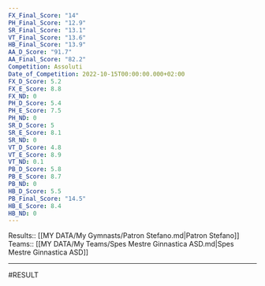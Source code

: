 ```yaml
---
FX_Final_Score: "14"
PH_Final_Score: "12.9"
SR_Final_Score: "13.1"
VT_Final_Score: "13.6"
HB_Final_Score: "13.9"
AA_D_Score: "91.7"
AA_Final_Score: "82.2"
Competition: Assoluti
Date_of_Competition: 2022-10-15T00:00:00.000+02:00
FX_D_Score: 5.2
FX_E_Score: 8.8
FX_ND: 0
PH_D_Score: 5.4
PH_E_Score: 7.5
PH_ND: 0
SR_D_Score: 5
SR_E_Score: 8.1
SR_ND: 0
VT_D_Score: 4.8
VT_E_Score: 8.9
VT_ND: 0.1
PB_D_Score: 5.8
PB_E_Score: 8.7
PB_ND: 0
HB_D_Score: 5.5
PB_Final_Score: "14.5"
HB_E_Score: 8.4
HB_ND: 0
---
```

Results:: [[MY DATA/My Gymnasts/Patron Stefano.md|Patron Stefano]]
Teams:: [[MY DATA/My Teams/Spes Mestre Ginnastica ASD.md|Spes Mestre Ginnastica ASD]]
___
#RESULT
